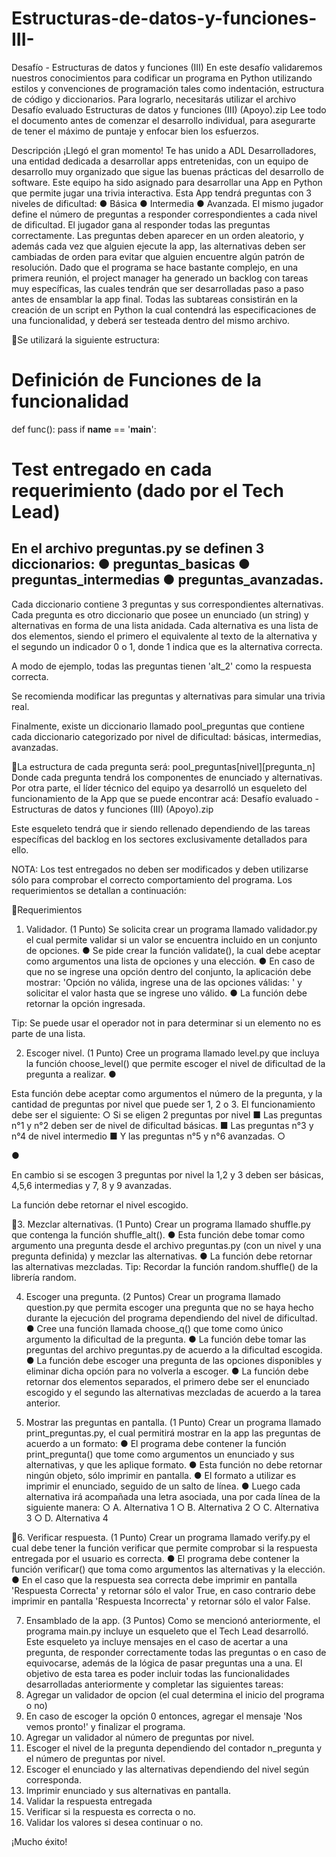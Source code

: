 # Estructuras-de-datos-y-funciones-III-
Desafío - Estructuras de datos y funciones (III)
En este desafío validaremos nuestros conocimientos para codificar un programa en Python
utilizando estilos y convenciones de programación tales como indentación, estructura de
código y diccionarios. Para lograrlo, necesitarás utilizar el archivo Desafío evaluado Estructuras de datos y funciones (III) (Apoyo).zip
Lee todo el documento antes de comenzar el desarrollo individual, para asegurarte de tener
el máximo de puntaje y enfocar bien los esfuerzos.

Descripción
¡Llegó el gran momento! Te has unido a ADL Desarrolladores, una entidad dedicada a
desarrollar apps entretenidas, con un equipo de desarrollo muy organizado que sigue las
buenas prácticas del desarrollo de software.
Este equipo ha sido asignado para desarrollar una App en Python que permite jugar una trivia
interactiva.
Esta App tendrá preguntas con 3 niveles de dificultad:
● Básica
● Intermedia
● Avanzada.
El mismo jugador define el número de preguntas a responder correspondientes a cada nivel
de dificultad.
El jugador gana al responder todas las preguntas correctamente.
Las preguntas deben aparecer en un orden aleatorio, y además cada vez que alguien ejecute
la app, las alternativas deben ser cambiadas de orden para evitar que alguien encuentre algún
patrón de resolución.
Dado que el programa se hace bastante complejo, en una primera reunión, el project manager
ha generado un backlog con tareas muy específicas, las cuales tendrán que ser desarrolladas
paso a paso antes de ensamblar la app final.
Todas las subtareas consistirán en la creación de un script en Python la cual contendrá las
especificaciones de una funcionalidad, y deberá ser testeada dentro del mismo archivo.



Se utilizará la siguiente estructura:
# Definición de Funciones de la funcionalidad
def func():
pass
if __name__ == '__main__':
# Test entregado en cada requerimiento (dado por el Tech Lead)

En el archivo preguntas.py se definen 3 diccionarios:
● preguntas_basicas
● preguntas_intermedias
● preguntas_avanzadas.
-

Cada diccionario contiene 3 preguntas y sus correspondientes alternativas.
Cada pregunta es otro diccionario que posee un enunciado (un string) y alternativas
en forma de una lista anidada.
Cada alternativa es una lista de dos elementos, siendo el primero el equivalente al
texto de la alternativa y el segundo un indicador 0 o 1, donde 1 indica que es la
alternativa correcta.

A modo de ejemplo, todas las preguntas tienen 'alt_2' como la respuesta correcta.

Se recomienda modificar las preguntas y alternativas para simular una trivia real.

Finalmente, existe un diccionario llamado pool_preguntas que contiene cada diccionario
categorizado por nivel de dificultad: básicas, intermedias, avanzadas.



La estructura de cada pregunta será:
pool_preguntas[nivel][pregunta_n]
Donde cada pregunta tendrá los componentes de enunciado y alternativas.
Por otra parte, el líder técnico del equipo ya desarrolló un esqueleto del funcionamiento de la
App que se puede encontrar acá:
Desafío evaluado - Estructuras de datos y funciones (III) (Apoyo).zip

Este esqueleto tendrá que ir siendo rellenado dependiendo de las tareas específicas del
backlog en los sectores exclusivamente detallados para ello.

NOTA: Los test entregados no deben ser modificados y deben utilizarse sólo para
comprobar el correcto comportamiento del programa.
Los requerimientos se detallan a continuación:



Requerimientos
1. Validador. (1 Punto)
Se solicita crear un programa llamado validador.py el cual permite validar si un valor se
encuentra incluido en un conjunto de opciones.
● Se pide crear la función validate(), la cual debe aceptar como argumentos una lista
de opciones y una elección.
● En caso de que no se ingrese una opción dentro del conjunto, la aplicación debe
mostrar: 'Opción no válida, ingrese una de las opciones válidas: ' y
solicitar el valor hasta que se ingrese uno válido.
● La función debe retornar la opción ingresada.

Tip: Se puede usar el operador not in para determinar si un elemento no es parte de
una lista.

2. Escoger nivel. (1 Punto)
Cree un programa llamado level.py que incluya la función choose_level() que permite
escoger el nivel de dificultad de la pregunta a realizar.
●

Esta función debe aceptar como argumentos el número de la pregunta, y la cantidad
de
preguntas
por
nivel
que
puede
ser
1,
2
o
3.
El funcionamiento debe ser el siguiente:
○ Si se eligen 2 preguntas por nivel
■ Las preguntas n°1 y n°2 deben ser de nivel de dificultad básicas.
■ Las preguntas n°3 y n°4 de nivel intermedio
■ Y las preguntas n°5 y n°6 avanzadas.
○

●

En cambio si se escogen 3 preguntas por nivel la 1,2 y 3 deben ser básicas,
4,5,6 intermedias y 7, 8 y 9 avanzadas.

La función debe retornar el nivel escogido.


3. Mezclar alternativas. (1 Punto)
Crear un programa llamado shuffle.py que contenga la función shuffle_alt().
● Esta función debe tomar como argumento una pregunta desde el archivo
preguntas.py (con un nivel y una pregunta definida) y mezclar las alternativas.
● La función debe retornar las alternativas mezcladas.
Tip: Recordar la función random.shuffle() de la librería random.

4. Escoger una pregunta. (2 Puntos)
Crear un programa llamado question.py que permita escoger una pregunta que no se haya
hecho durante la ejecución del programa dependiendo del nivel de dificultad.
● Cree una función llamada choose_q() que tome como único argumento la dificultad
de la pregunta.
● La función debe tomar las preguntas del archivo preguntas.py de acuerdo a la
dificultad escogida.
● La función debe escoger una pregunta de las opciones disponibles y eliminar dicha
opción para no volverla a escoger.
● La función debe retornar dos elementos separados, el primero debe ser el enunciado
escogido y el segundo las alternativas mezcladas de acuerdo a la tarea anterior.

5. Mostrar las preguntas en pantalla. (1 Punto)
Crear un programa llamado print_preguntas.py, el cual permitirá mostrar en la app las
preguntas de acuerdo a un formato:
● El programa debe contener la función print_pregunta() que tome como
argumentos un enunciado y sus alternativas, y que les aplique formato.
● Esta función no debe retornar ningún objeto, sólo imprimir en pantalla.
● El formato a utilizar es imprimir el enunciado, seguido de un salto de línea.
● Luego cada alternativa irá acompañada una letra asociada, una por cada línea de la
siguiente manera:
○ A. Alternativa 1
○ B. Alternativa 2
○ C. Alternativa 3
○ D. Alternativa 4


6. Verificar respuesta. (1 Punto)
Crear un programa llamado verify.py el cual debe tener la función verificar que permite
comprobar si la respuesta entregada por el usuario es correcta.
● El programa debe contener la función verificar() que toma como argumentos las
alternativas y la elección.
● En el caso que la respuesta sea correcta debe imprimir en pantalla 'Respuesta
Correcta' y retornar sólo el valor True, en caso contrario debe imprimir en pantalla
'Respuesta Incorrecta' y retornar sólo el valor False.

7. Ensamblado de la app. (3 Puntos)
Como se mencionó anteriormente, el programa main.py incluye un esqueleto que el Tech
Lead desarrolló. Este esqueleto ya incluye mensajes en el caso de acertar a una pregunta, de
responder correctamente todas las preguntas o en caso de equivocarse, además de la lógica
de pasar preguntas una a una.
El objetivo de esta tarea es poder incluir todas las funcionalidades desarrolladas
anteriormente y completar las siguientes tareas:
1. Agregar un validador de opcion (el cual determina el inicio del programa o no)
2. En caso de escoger la opción 0 entonces, agregar el mensaje 'Nos vemos pronto!'
y finalizar el programa.
3. Agregar un validador al número de preguntas por nivel.
4. Escoger el nivel de la pregunta dependiendo del contador n_pregunta y el número de
preguntas por nivel.
5. Escoger el enunciado y las alternativas dependiendo del nivel según corresponda.
6. Imprimir enunciado y sus alternativas en pantalla.
7. Validar la respuesta entregada
8. Verificar si la respuesta es correcta o no.
9. Validar los valores si desea continuar o no.

¡Mucho éxito!